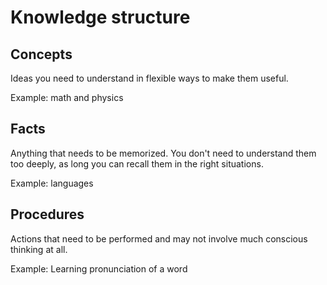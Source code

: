 # Knowledge structure

## Concepts

Ideas you need to understand in flexible ways to make them useful.

Example: math and physics

## Facts

Anything that needs to be memorized. You don't need to understand them too deeply, as long you can recall them in the right situations.

Example: languages

## Procedures

Actions that need to be performed and may not involve much conscious thinking at all.

Example: Learning pronunciation of a word
